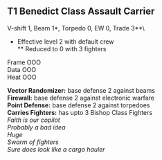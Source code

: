 ## T1 Benedict Class Assault Carrier ##

V-shift 1, Beam 1*, Torpedo 0, EW 0, Trade 3**\
* Effective level 2 with default crew\
** Reduced to 0 with 3 fighters

Frame OOO\
Data OOO\
Heat OOO

**Vector Randomizer:** base defense 2 against beams\
**Firewall:** base defense 2 against electronic warfare\
**Point Defense:** base defense 2 against torpedoes\
**Carries Fighters:** has upto 3 Bishop Class Fighters\
*Faith is our copilot*\
*Probably a bad idea*\
*Huge*\
*Swarm of fighters*\
*Sure does look like a cargo hauler*
